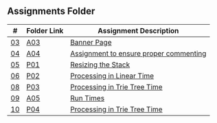 ## Assignments Folder

|      #      | Folder Link  | Assignment Description                          |
| :---------: | ------------ | ----------------------------------------------- |
| [03](./A03) | [A03](./A03) | [Banner Page](./A03)   |
| [04](./A04) | [A04](./A04) | [Assignment to ensure proper commenting](./A04) |
| [05](./P01) | [P01](./P01) | [Resizing the Stack](./P01)                     |
| [06](./P02) | [P02](./P02) | [Processing in Linear Time](./P02)              |
| [08](./P03) | [P03](./P02) | [Processing in Trie Tree Time](./P03)           |
| [09](./A05) | [A05](./A05) | [Run Times](./A05)                              |
| [10](./P04) | [P04](./P04) | [Processing in Trie Tree Time](./P04)           |
